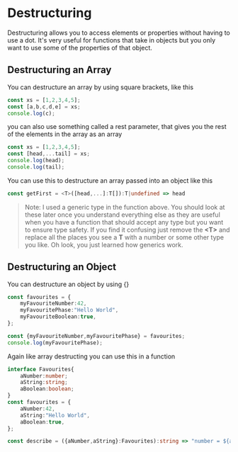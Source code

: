 # Destructuring

Destructuring allows you to access elements or properties without having to use a dot. It's very useful for functions that take in objects but you only want to use some of the properties of that object.

## Destructuring an Array

You can destructure an array by using square brackets, like this

``` typescript
const xs = [1,2,3,4,5];
const [a,b,c,d,e] = xs;
console.log(c);
```

you can also use something called a rest parameter, that gives you the rest of the elements in the array as an array

``` typescript
const xs = [1,2,3,4,5];
const [head,...tail] = xs;
console.log(head);
console.log(tail);
```

You can use this to destructure an array passed into an object like this

``` typescript
const getFirst = <T>([head,...]:T[]):T|undefined => head
```

> Note: I used a generic type in the function above. You should look at these later once you understand everything else as they are useful when you have a function that should accept any type but you want to ensure type safety. If you find it confusing just remove the __\<T\>__ and replace all the places you see a __T__ with a number or some other type you like. Oh look, you just learned how generics work.

## Destructuring an Object

You can destructure an object by using {}

``` typescript 
const favourites = {
    myFavouriteNumber:42,
    myFavouritePhase:"Hello World",
    myFavouriteBoolean:true,
};

const {myFavouriteNumber,myFavouritePhase} = favourites;
console.log(myFavouritePhase);
```

Again like array destructing you can use this in a function

``` typescript
interface Favourites{
    aNumber:number;
    aString:string;
    aBoolean:boolean;
}
const favourites = {
    aNumber:42,
    aString:"Hello World",
    aBoolean:true,
};

const describe = ({aNumber,aString}:Favourites):string => "number = ${aNumber}\nphrase = ${aString}";
```

